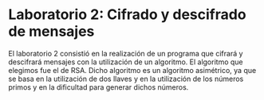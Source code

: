 # Laboratorio 2: Cifrado y descifrado de mensajes

El laboratorio 2 consistió en la realización de un programa que cifrará y descifrará mensajes con la utilización de un algoritmo. El algoritmo que elegimos fue el de RSA. Dicho algoritmo es un algoritmo asimétrico, ya que se basa en la utilización de dos llaves y en la utilización de los números primos y en la dificultad para generar dichos números.
